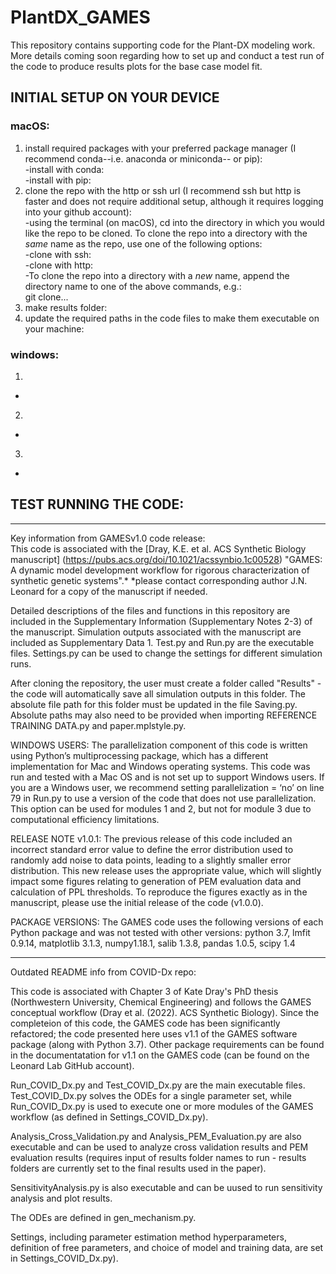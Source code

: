 # PlantDX_GAMES

This repository contains supporting code for the Plant-DX modeling work. More details coming soon regarding how to set up and conduct a test run of the code to produce results plots for the base case model fit.

## INITIAL SETUP ON YOUR DEVICE <br />
### macOS: <br />
1. install required packages with your preferred package manager (I recommend conda--i.e. anaconda or miniconda-- or pip): <br />
-install with conda: <br />
-install with pip: <br />
2. clone the repo with the http or ssh url (I recommend ssh but http is faster and does not require additional setup, although it requires logging into your github account): <br />
-using the terminal (on macOS), cd into the directory in which you would like the repo to be cloned. To clone the repo into a directory with the *same* name as the repo, use one of the following options: <br />
-clone with ssh: <br />
-clone with http: <br />
-To clone the repo into a directory with a *new* name, append the directory name to one of the above commands, e.g.: <br />
git clone... <br />
3. make results folder: <br />
4. update the required paths in the code files to make them executable on your machine: <br />

### windows: <br />
1.
-
2.
-
3.
- <br />

## TEST RUNNING THE CODE: <br />

___________________________________________________________________________________________________________________________________________________________________

Key information from GAMESv1.0 code release: <br />
This code is associated with the [Dray, K.E. et al. ACS Synthetic Biology manuscript] (https://pubs.acs.org/doi/10.1021/acssynbio.1c00528) "GAMES: A dynamic model development workflow for rigorous characterization of synthetic genetic systems".*
*please contact corresponding author J.N. Leonard for a copy of the manuscript if needed.

Detailed descriptions of the files and functions in this repository are included in the Supplementary Information (Supplementary Notes 2-3) of the manuscript. Simulation outputs associated with the manuscript are included as Supplementary Data 1. Test.py and Run.py are the executable files. Settings.py can be used to change the settings for different simulation runs.

After cloning the repository, the user must create a folder called "Results" - the code will automatically save all simulation outputs in this folder. The absolute file path for this folder must be updated in the file Saving.py. Absolute paths may also need to be provided when importing REFERENCE TRAINING DATA.py and paper.mplstyle.py.

WINDOWS USERS: The parallelization component of this code is written using Python’s multiprocessing package, which has a different implementation for Mac and Windows operating systems. This code was run and tested with a Mac OS and is not set up to support Windows users. If you are a Windows user, we recommend setting parallelization = ‘no’ on line 79 in Run.py to use a version of the code that does not use parallelization. This option can be used for modules 1 and 2, but not for module 3 due to computational efficiency limitations.

RELEASE NOTE v1.0.1: The previous release of this code included an incorrect standard error value to define the error distribution used to randomly add noise to data points, leading to a slightly smaller error distribution. This new release uses the appropriate value, which will slightly impact some figures relating to generation of PEM evaluation data and calculation of PPL thresholds. To reproduce the figures exactly as in the manuscript, please use the initial release of the code (v1.0.0).

PACKAGE VERSIONS: The GAMES code uses the following versions of each Python package and was not tested with other versions: python 3.7, lmfit 0.9.14, matplotlib 3.1.3, numpy1.18.1, salib 1.3.8, pandas 1.0.5, scipy 1.4

___________________________________________________________________________________________________________________________________________________________________
Outdated README info from COVID-Dx repo:

This code is associated with Chapter 3 of Kate Dray's PhD thesis (Northwestern University, Chemical Engineering) and follows the GAMES conceptual workflow (Dray et al. (2022). ACS Synthetic Biology). Since the completeion of this code, the GAMES code has been significantly refactored; the code presented here uses v1.1 of the GAMES software package (along with Python 3.7). Other package requirements can be found in the documentatation for v1.1 on the GAMES code (can be found on the Leonard Lab GitHub account).

Run_COVID_Dx.py and Test_COVID_Dx.py are the main executable files. Test_COVID_Dx.py solves the ODEs for a single parameter set, while  Run_COVID_Dx.py is used to execute one or more modules of the GAMES workflow (as defined in Settings_COVID_Dx.py).

Analysis_Cross_Validation.py and Analysis_PEM_Evaluation.py are also executable and can be used to analyze cross validation results and PEM evaluation results (requires input of results folder names to run - results folders are currently set to the final results used in the paper). 

SensitivityAnalysis.py is also executable and can be uused to run sensitivity analysis and plot results. 

The ODEs are defined in gen_mechanism.py. 

Settings, including parameter estimation method hyperparameters, definition of free parameters, and choice of model and training data, are set in Settings_COVID_Dx.py). 
